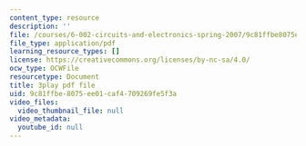 ```yaml
---
content_type: resource
description: ''
file: /courses/6-002-circuits-and-electronics-spring-2007/9c81ffbe8075ee01caf4709269fe5f3a_9RqFFlZgf60.pdf
file_type: application/pdf
learning_resource_types: []
license: https://creativecommons.org/licenses/by-nc-sa/4.0/
ocw_type: OCWFile
resourcetype: Document
title: 3play pdf file
uid: 9c81ffbe-8075-ee01-caf4-709269fe5f3a
video_files:
  video_thumbnail_file: null
video_metadata:
  youtube_id: null
---
```

